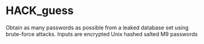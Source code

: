 # HACK_guess
Obtain as many passwords as possible from a leaked database set using brute-force attacks. Inputs are encrypted Unix hashed salted M9 passwords  
